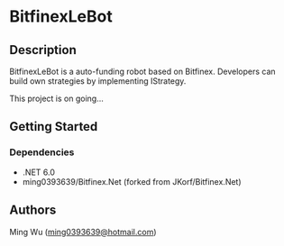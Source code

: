 # BitfinexLeBot
## Description
BitfinexLeBot is a auto-funding robot based on Bitfinex.
Developers can build own strategies by implementing IStrategy.

This project is on going...



## Getting Started

### Dependencies
* .NET 6.0
* ming0393639/Bitfinex.Net (forked from JKorf/Bitfinex.Net)


## Authors
Ming Wu (ming0393639@hotmail.com)
